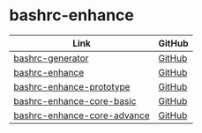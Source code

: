 

# bashrc-enhance

| Link | GitHub |
| ---- | ------ |
| [bashrc-generator](https://samwhelp.github.io/bashrc-generator/) | [GitHub](https://github.com/samwhelp/bashrc-generator) |
| [bashrc-enhance](https://samwhelp.github.io/bashrc-enhance/) | [GitHub](https://github.com/samwhelp/bashrc-enhance) |
| [bashrc-enhance-prototype](https://samwhelp.github.io/bashrc-enhance-prototype/) | [GitHub](https://github.com/samwhelp/bashrc-enhance-prototype) |
| [bashrc-enhance-core-basic](https://samwhelp.github.io/bashrc-enhance-core-basic/) | [GitHub](https://github.com/samwhelp/bashrc-enhance-core-basic) |
| [bashrc-enhance-core-advance](https://samwhelp.github.io/bashrc-enhance-core-advance/) | [GitHub](https://github.com/samwhelp/bashrc-enhance-core-advance) |
